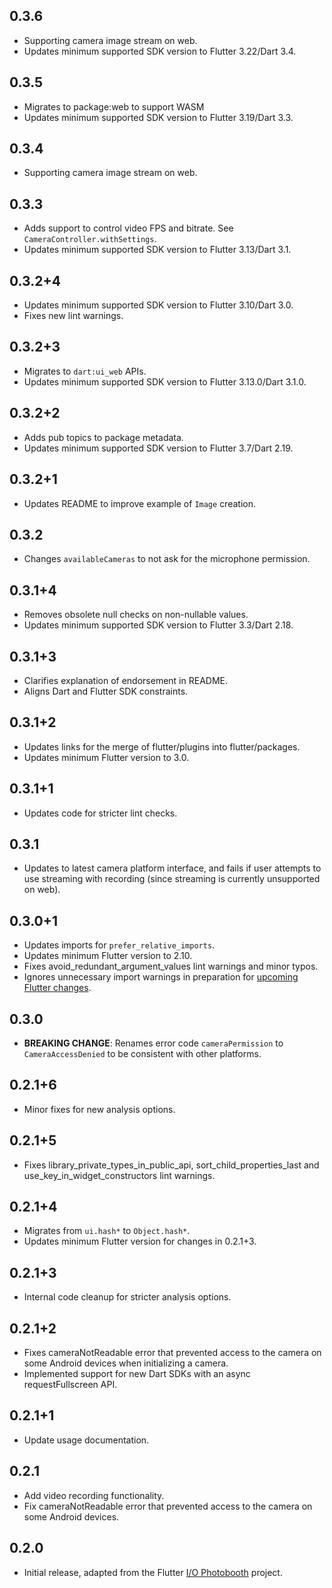 ## 0.3.6

- Supporting camera image stream on web.
- Updates minimum supported SDK version to Flutter 3.22/Dart 3.4.

## 0.3.5

- Migrates to package:web to support WASM
- Updates minimum supported SDK version to Flutter 3.19/Dart 3.3.

## 0.3.4

- Supporting camera image stream on web.

## 0.3.3

- Adds support to control video FPS and bitrate. See `CameraController.withSettings`.
- Updates minimum supported SDK version to Flutter 3.13/Dart 3.1.

## 0.3.2+4

- Updates minimum supported SDK version to Flutter 3.10/Dart 3.0.
- Fixes new lint warnings.

## 0.3.2+3

- Migrates to `dart:ui_web` APIs.
- Updates minimum supported SDK version to Flutter 3.13.0/Dart 3.1.0.

## 0.3.2+2

- Adds pub topics to package metadata.
- Updates minimum supported SDK version to Flutter 3.7/Dart 2.19.

## 0.3.2+1

- Updates README to improve example of `Image` creation.

## 0.3.2

- Changes `availableCameras` to not ask for the microphone permission.

## 0.3.1+4

- Removes obsolete null checks on non-nullable values.
- Updates minimum supported SDK version to Flutter 3.3/Dart 2.18.

## 0.3.1+3

- Clarifies explanation of endorsement in README.
- Aligns Dart and Flutter SDK constraints.

## 0.3.1+2

- Updates links for the merge of flutter/plugins into flutter/packages.
- Updates minimum Flutter version to 3.0.

## 0.3.1+1

- Updates code for stricter lint checks.

## 0.3.1

- Updates to latest camera platform interface, and fails if user attempts to use streaming with recording (since streaming is currently unsupported on web).

## 0.3.0+1

- Updates imports for `prefer_relative_imports`.
- Updates minimum Flutter version to 2.10.
- Fixes avoid_redundant_argument_values lint warnings and minor typos.
- Ignores unnecessary import warnings in preparation for [upcoming Flutter changes](https://github.com/flutter/flutter/pull/106316).

## 0.3.0

- **BREAKING CHANGE**: Renames error code `cameraPermission` to `CameraAccessDenied` to be consistent with other platforms.

## 0.2.1+6

- Minor fixes for new analysis options.

## 0.2.1+5

- Fixes library_private_types_in_public_api, sort_child_properties_last and use_key_in_widget_constructors
  lint warnings.

## 0.2.1+4

- Migrates from `ui.hash*` to `Object.hash*`.
- Updates minimum Flutter version for changes in 0.2.1+3.

## 0.2.1+3

- Internal code cleanup for stricter analysis options.

## 0.2.1+2

- Fixes cameraNotReadable error that prevented access to the camera on some Android devices when initializing a camera.
- Implemented support for new Dart SDKs with an async requestFullscreen API.

## 0.2.1+1

- Update usage documentation.

## 0.2.1

- Add video recording functionality.
- Fix cameraNotReadable error that prevented access to the camera on some Android devices.

## 0.2.0

- Initial release, adapted from the Flutter [I/O Photobooth](https://photobooth.flutter.dev/) project.

